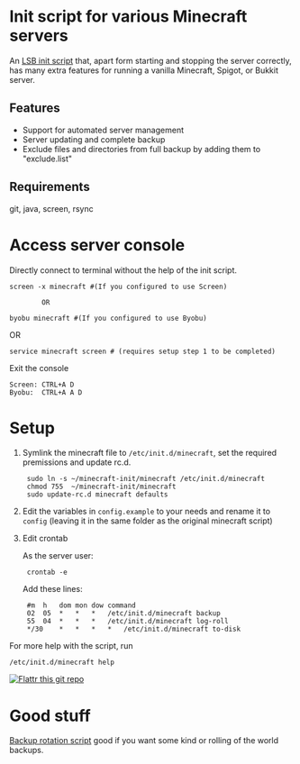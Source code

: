 Init script for various Minecraft servers
=======================================
An [LSB init script](https://wiki.debian.org/LSBInitScripts) that, apart form starting and stopping the server correctly, has many extra features
for running a vanilla Minecraft, Spigot, or Bukkit server.

Features
--------

 * Support for automated server management
 * Server updating and complete backup
 * Exclude files and directories from full backup by adding them to "exclude.list"

Requirements
------------
git, java, screen, rsync

Access server console
=====================

Directly connect to terminal without the help of the init script.

    screen -x minecraft #(If you configured to use Screen)

            OR

    byobu minecraft #(If you configured to use Byobu)

OR

    service minecraft screen # (requires setup step 1 to be completed)

Exit the console

	Screen:	CTRL+A D
	Byobu:	CTRL+A A D

Setup
=====

1. Symlink the minecraft file to `/etc/init.d/minecraft`, set the required premissions and update rc.d.

		sudo ln -s ~/minecraft-init/minecraft /etc/init.d/minecraft
		chmod 755  ~/minecraft-init/minecraft
		sudo update-rc.d minecraft defaults

2. Edit the variables in `config.example` to your needs and rename it to `config` (leaving it in the same folder as the original minecraft script)

3. Edit crontab

	As the server user:

		crontab -e

	Add these lines:

		#m 	h 	dom	mon	dow	command
		02 	05 	*	*	*	/etc/init.d/minecraft backup
		55 	04 	*	*	*	/etc/init.d/minecraft log-roll
		*/30 	* 	*	*	*	/etc/init.d/minecraft to-disk

For more help with the script, run

	/etc/init.d/minecraft help

[![Flattr this git repo](http://api.flattr.com/button/flattr-badge-large.png)](https://flattr.com/submit/auto?user_id=Ahtenus&url=https://github.com/Ahtenus/minecraft-init&title=minecraft-init&language=en_GB&tags=github&category=software)

Good stuff
==========
[Backup rotation script](https://github.com/adamfeuer/rotate-backups) good if you want some kind or rolling of the world backups.
